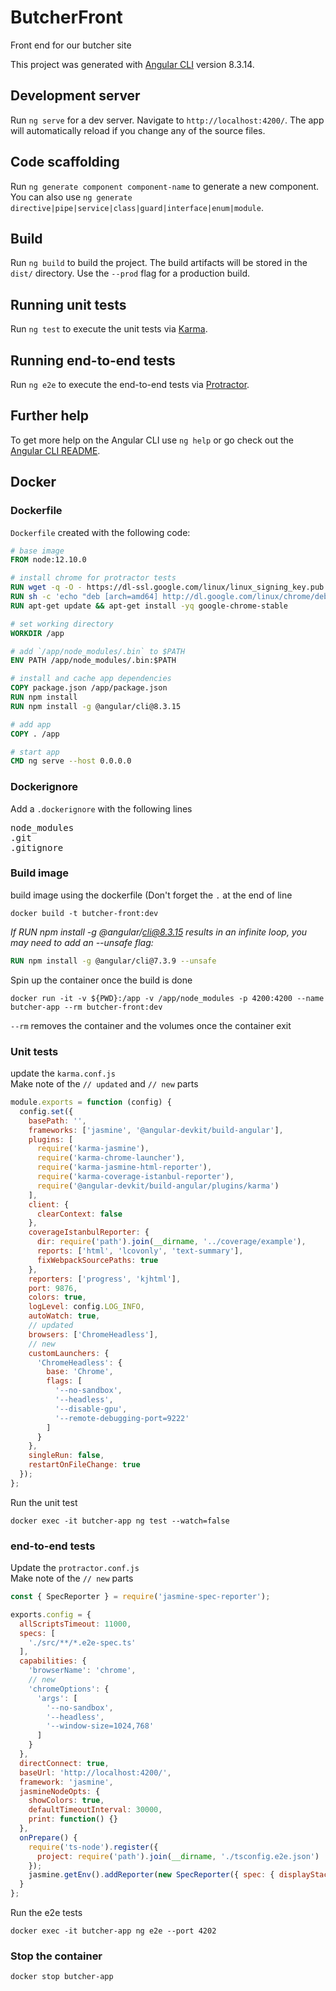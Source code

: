 # ButcherFront

Front end for our butcher site

This project was generated with [Angular CLI](https://github.com/angular/angular-cli) version 8.3.14.

## Development server

Run `ng serve` for a dev server. Navigate to `http://localhost:4200/`.
The app will automatically reload if you change any of the source files.

## Code scaffolding

Run `ng generate component component-name` to generate a new component. You can also use `ng generate directive|pipe|service|class|guard|interface|enum|module`.

## Build

Run `ng build` to build the project. The build artifacts will be stored in the `dist/` directory.
Use the `--prod` flag for a production build.

## Running unit tests

Run `ng test` to execute the unit tests via [Karma](https://karma-runner.github.io).

## Running end-to-end tests

Run `ng e2e` to execute the end-to-end tests via [Protractor](http://www.protractortest.org/).

## Further help

To get more help on the Angular CLI use `ng help` or go check out the [Angular CLI README](https://github.com/angular/angular-cli/blob/master/README.md).

## Docker

### Dockerfile

`Dockerfile` created with the following code:

```dockerfile
# base image
FROM node:12.10.0

# install chrome for protractor tests
RUN wget -q -O - https://dl-ssl.google.com/linux/linux_signing_key.pub | apt-key add -
RUN sh -c 'echo "deb [arch=amd64] http://dl.google.com/linux/chrome/deb/ stable main" >> /etc/apt/sources.list.d/google.list'
RUN apt-get update && apt-get install -yq google-chrome-stable

# set working directory
WORKDIR /app

# add `/app/node_modules/.bin` to $PATH
ENV PATH /app/node_modules/.bin:$PATH

# install and cache app dependencies
COPY package.json /app/package.json
RUN npm install
RUN npm install -g @angular/cli@8.3.15

# add app
COPY . /app

# start app
CMD ng serve --host 0.0.0.0
```

### Dockerignore

Add a `.dockerignore` with the following lines

<pre>
node_modules
.git
.gitignore
</pre>

### Build image

build image using the dockerfile (Don't forget the `.` at the end of line

```shell script
docker build -t butcher-front:dev
```

_If RUN npm install -g @angular/cli@8.3.15 results in an infinite loop, you may need to add an --unsafe flag:_

```dockerfile
RUN npm install -g @angular/cli@7.3.9 --unsafe
```

Spin up the container once the build is done

```shell script
docker run -it -v ${PWD}:/app -v /app/node_modules -p 4200:4200 --name butcher-app --rm butcher-front:dev
```

`--rm` removes the container and the volumes once the container exit

### Unit tests

update the `karma.conf.js`  
Make note of the `// updated` and `// new` parts

```javascript
module.exports = function (config) {
  config.set({
    basePath: '',
    frameworks: ['jasmine', '@angular-devkit/build-angular'],
    plugins: [
      require('karma-jasmine'),
      require('karma-chrome-launcher'),
      require('karma-jasmine-html-reporter'),
      require('karma-coverage-istanbul-reporter'),
      require('@angular-devkit/build-angular/plugins/karma')
    ],
    client: {
      clearContext: false
    },
    coverageIstanbulReporter: {
      dir: require('path').join(__dirname, '../coverage/example'),
      reports: ['html', 'lcovonly', 'text-summary'],
      fixWebpackSourcePaths: true
    },
    reporters: ['progress', 'kjhtml'],
    port: 9876,
    colors: true,
    logLevel: config.LOG_INFO,
    autoWatch: true,
    // updated
    browsers: ['ChromeHeadless'],
    // new
    customLaunchers: {
      'ChromeHeadless': {
        base: 'Chrome',
        flags: [
          '--no-sandbox',
          '--headless',
          '--disable-gpu',
          '--remote-debugging-port=9222'
        ]
      }
    },
    singleRun: false,
    restartOnFileChange: true
  });
};
```

Run the unit test

```shell script
docker exec -it butcher-app ng test --watch=false
```

### end-to-end tests

Update the `protractor.conf.js`  
Make note of the `// new` parts

```javascript
const { SpecReporter } = require('jasmine-spec-reporter');

exports.config = {
  allScriptsTimeout: 11000,
  specs: [
    './src/**/*.e2e-spec.ts'
  ],
  capabilities: {
    'browserName': 'chrome',
    // new
    'chromeOptions': {
      'args': [
        '--no-sandbox',
        '--headless',
        '--window-size=1024,768'
      ]
    }
  },
  directConnect: true,
  baseUrl: 'http://localhost:4200/',
  framework: 'jasmine',
  jasmineNodeOpts: {
    showColors: true,
    defaultTimeoutInterval: 30000,
    print: function() {}
  },
  onPrepare() {
    require('ts-node').register({
      project: require('path').join(__dirname, './tsconfig.e2e.json')
    });
    jasmine.getEnv().addReporter(new SpecReporter({ spec: { displayStacktrace: true } }));
  }
};
```

Run the e2e tests

```shell script
docker exec -it butcher-app ng e2e --port 4202
```

### Stop the container

```shell script
docker stop butcher-app
```
